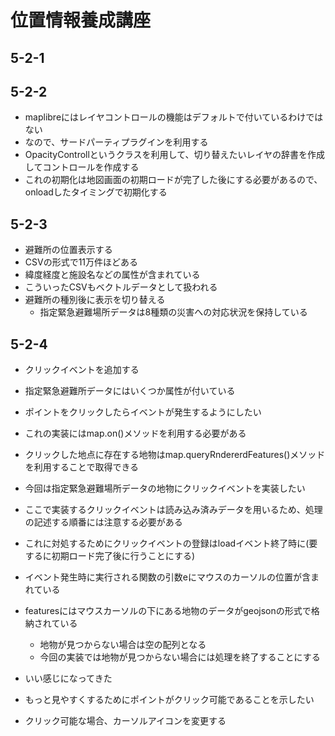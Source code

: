 # 位置情報養成講座
## 5-2-1
## 5-2-2
- maplibreにはレイヤコントロールの機能はデフォルトで付いているわけではない
- なので、サードパーティプラグインを利用する
- OpacityControllというクラスを利用して、切り替えたいレイヤの辞書を作成してコントロールを作成する
- これの初期化は地図画面の初期ロードが完了した後にする必要があるので、onloadしたタイミングで初期化する
## 5-2-3
- 避難所の位置表示する
- CSVの形式で11万件ほどある
- 緯度経度と施設名などの属性が含まれている
- こういったCSVもベクトルデータとして扱われる
- 避難所の種別後に表示を切り替える
  - 指定緊急避難場所データは8種類の災害への対応状況を保持している
## 5-2-4
- クリックイベントを追加する
- 指定緊急避難所データにはいくつか属性が付いている
- ポイントをクリックしたらイベントが発生するようにしたい
- これの実装にはmap.on()メソッドを利用する必要がある
- クリックした地点に存在する地物はmap.queryRndererdFeatures()メソッドを利用することで取得できる
- 今回は指定緊急避難場所データの地物にクリックイベントを実装したい
- ここで実装するクリックイベントは読み込み済みデータを用いるため、処理の記述する順番には注意する必要がある
- これに対処するためにクリックイベントの登録はloadイベント終了時に(要するに初期ロード完了後に行うことにする)
- イベント発生時に実行される関数の引数eにマウスのカーソルの位置が含まれている
- featuresにはマウスカーソルの下にある地物のデータがgeojsonの形式で格納されている
  - 地物が見つからない場合は空の配列となる
  - 今回の実装では地物が見つからない場合には処理を終了することにする

- いい感じになってきた
- もっと見やすくするためにポイントがクリック可能であることを示したい
- クリック可能な場合、カーソルアイコンを変更する
